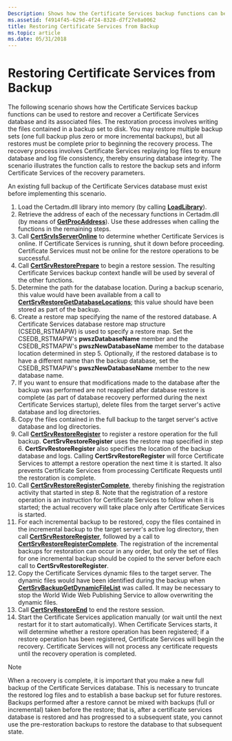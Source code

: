 ```yaml
---
Description: Shows how the Certificate Services backup functions can be used to restore and recover a Certificate Services database and its associated files.
ms.assetid: f4914f45-629d-4f24-8328-d7f27e8a0062
title: Restoring Certificate Services from Backup
ms.topic: article
ms.date: 05/31/2018
---
```


# Restoring Certificate Services from Backup

The following scenario shows how the Certificate Services backup functions can be used to restore and recover a Certificate Services database and its associated files. The restoration process involves writing the files contained in a backup set to disk. You may restore multiple backup sets (one full backup plus zero or more incremental backups), but all restores must be complete prior to beginning the recovery process. The recovery process involves Certificate Services replaying log files to ensure database and log file consistency, thereby ensuring database integrity. The scenario illustrates the function calls to restore the backup sets and inform Certificate Services of the recovery parameters.

An existing full backup of the Certificate Services database must exist before implementing this scenario.

1.  Load the Certadm.dll library into memory (by calling [**LoadLibrary**](https://msdn.microsoft.com/library/ms684175(v=VS.85).aspx)).
2.  Retrieve the address of each of the necessary functions in Certadm.dll (by means of [**GetProcAddress**](https://msdn.microsoft.com/library/ms683212(v=VS.85).aspx)). Use these addresses when calling the functions in the remaining steps.
3.  Call [**CertSrvIsServerOnline**](/windows/desktop/api/Certbcli/nf-certbcli-certsrvisserveronlinew) to determine whether Certificate Services is online. If Certificate Services is running, shut it down before proceeding. Certificate Services must not be online for the restore operations to be successful.
4.  Call [**CertSrvRestorePrepare**](/windows/desktop/api/Certbcli/nf-certbcli-certsrvrestorepreparew) to begin a restore session. The resulting Certificate Services backup context handle will be used by several of the other functions.
5.  Determine the path for the database location. During a backup scenario, this value would have been available from a call to [**CertSrvRestoreGetDatabaseLocations**](/windows/desktop/api/Certbcli/nf-certbcli-certsrvrestoregetdatabaselocationsw); this value should have been stored as part of the backup.
6.  Create a restore map specifying the name of the restored database. A Certificate Services database restore map structure (CSEDB\_RSTMAPW) is used to specify a restore map. Set the CSEDB\_RSTMAPW's **pwszDatabaseName** member and the CSEDB\_RSTMAPW's **pwszNewDatabaseName** member to the database location determined in step 5. Optionally, if the restored database is to have a different name than the backup database, set the CSEDB\_RSTMAPW's **pwszNewDatabaseName** member to the new database name.
7.  If you want to ensure that modifications made to the database after the backup was performed are not reapplied after database restore is complete (as part of database recovery performed during the next Certificate Services startup), delete files from the target server's active database and log directories.
8.  Copy the files contained in the full backup to the target server's active database and log directories.
9.  Call [**CertSrvRestoreRegister**](/windows/desktop/api/Certbcli/nf-certbcli-certsrvrestoreregisterw) to register a restore operation for the full backup. **CertSrvRestoreRegister** uses the restore map specified in step 6. **CertSrvRestoreRegister** also specifies the location of the backup database and logs. Calling **CertSrvRestoreRegister** will force Certificate Services to attempt a restore operation the next time it is started. It also prevents Certificate Services from processing Certificate Requests until the restoration is complete.
10. Call [**CertSrvRestoreRegisterComplete**](/windows/desktop/api/Certbcli/nf-certbcli-certsrvrestoreregistercomplete), thereby finishing the registration activity that started in step 8. Note that the registration of a restore operation is an instruction for Certificate Services to follow when it is started; the actual recovery will take place only after Certificate Services is started.
11. For each incremental backup to be restored, copy the files contained in the incremental backup to the target server's active log directory, then call [**CertSrvRestoreRegister**](/windows/desktop/api/Certbcli/nf-certbcli-certsrvrestoreregisterw), followed by a call to [**CertSrvRestoreRegisterComplete**](/windows/desktop/api/Certbcli/nf-certbcli-certsrvrestoreregistercomplete). The registration of the incremental backups for restoration can occur in any order, but only the set of files for one incremental backup should be copied to the server before each call to **CertSrvRestoreRegister**.
12. Copy the Certificate Services dynamic files to the target server. The dynamic files would have been identified during the backup when [**CertSrvBackupGetDynamicFileList**](/windows/desktop/api/Certbcli/nf-certbcli-certsrvbackupgetdynamicfilelistw) was called. It may be necessary to stop the World Wide Web Publishing Service to allow overwriting the dynamic files.
13. Call [**CertSrvRestoreEnd**](/windows/desktop/api/Certbcli/nf-certbcli-certsrvrestoreend) to end the restore session.
14. Start the Certificate Services application manually (or wait until the next restart for it to start automatically). When Certificate Services starts, it will determine whether a restore operation has been registered; if a restore operation has been registered, Certificate Services will begin the recovery. Certificate Services will not process any certificate requests until the recovery operation is completed.

> [!Note]  
> When a recovery is complete, it is important that you make a new full backup of the Certificate Services database. This is necessary to truncate the restored log files and to establish a base backup set for future restores. Backups performed after a restore cannot be mixed with backups (full or incremental) taken before the restore; that is, after a certificate services database is restored and has progressed to a subsequent state, you cannot use the pre-restoration backups to restore the database to that subsequent state.

 

 

 



